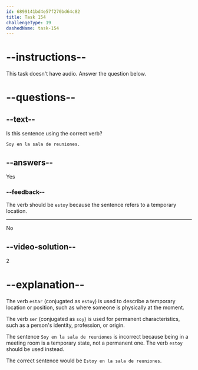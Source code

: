 ```yaml
---
id: 6899141bd4e57f270bd64c82
title: Task 154
challengeType: 19
dashedName: task-154
---
```


<!-- NO AUDIO -->

# --instructions--

This task doesn't have audio. Answer the question below.

# --questions--

## --text--

Is this sentence using the correct verb?

`Soy en la sala de reuniones.`

## --answers--

Yes

### --feedback--

The verb should be `estoy` because the sentence refers to a temporary location.

---

No

## --video-solution--

2

# --explanation--

The verb `estar` (conjugated as `estoy`) is used to describe a temporary location or position, such as where someone is physically at the moment. 

The verb `ser` (conjugated as `soy`) is used for permanent characteristics, such as a person's identity, profession, or origin. 

The sentence `Soy en la sala de reuniones` is incorrect because being in a meeting room is a temporary state, not a permanent one. The verb `estoy` should be used instead.

The correct sentence would be `Estoy en la sala de reuniones`.
